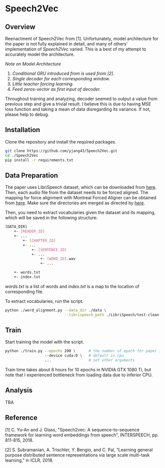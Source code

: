# Speech2Vec

## Overview
Reenactment of Speech2Vec from [1]. Unfortunately, model architecture for the paper is not fully explained in detail, and many of others' implementation of _Speech2Vec_ varied. This is a best of my attempt to accurately model the architecture.


_Note on Model Architecture_
1. _Conditional GRU introduced from  is used from [2]._
2. _Single decoder for each corresponding window._
3. _Little teacher forcing learning._
4. _Feed zeros-vector as first input of decoder._

Throughout training and analyzing, decoder seemed to output a value from previous step and give a trivial result. I believe this is due to having MSE loss function and taking a mean of data disregarding its variance. If not, please help to debug.


## Installation
Clone the repository and install the required packages.

```bash
git clone https://github.com/yjang43/Speech2Vec.git
cd ./Speech2Vec
pip install -r requirements.txt
```

## Data Preparation
The paper uses LibriSpeech dataset, which can be downloaded from [here](https://www.openslr.org/12).
Then, each audio file from the dataset needs to be forced aligned. 
The mapping for force alignment with Montreal Forced Aligner can be obtained from [here](https://github.com/CorentinJ/librispeech-alignments).
Make sure the directories are merged as directed by [here](https://github.com/CorentinJ/librispeech-alignments/blob/master/README.md).

Then, you need to extract vocabularies given the dataset and its mapping, which will be saved in the following structure:

```bash
[DATA_DIR]
    +- [READER_ID]
    +- ...
        +- [CHAPTER_ID]
        +- ...
            +- [SENTENCE_ID]
            +- ...
                +- [WORD_ID].wav
                +- ...

    +- words.txt
    +- index.txt

```

_words.txt_ is a list of words and _index.txt_ is a map to the location of corresponding file.


To extract vocabularies, run the script.
```bash
python ./word_alignment.py --data_dir ./data \
                           --librispeech_path ./LibriSpeech/test-clean
```


## Train

Start training the model with the script.
```bash
python ./train.py --epochs 200 \      # the number of epoch for paper is set to 200
                  --device cuda:0 \   # default is cpu
                  ...                 # set other arguments

```
Train time takes about 8 hours for 10 epochs in NVIDIA GTX 1080 Ti, but note that I experienced bottleneck from loading data due to inferior CPU.


## Analysis

TBA



## Reference
[1] C. Yu-An and J. Glass, "Speech2vec: A sequence-to-sequence framework for learning word embeddings from speech", INTERSPEECH, pp. 811-815, 2018.

[2] S. Subramanian, A. Trischler, Y. Bengio, and C. Pal, “Learning general purpose distributed sentence representations via large scale multi-task learning,” in ICLR, 2018.
